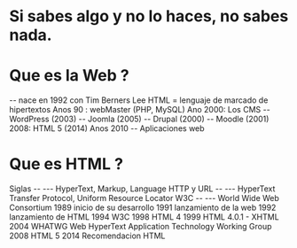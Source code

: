 # Si sabes algo y no lo haces, no sabes nada.

 # Que es la Web ?
-- nace en 1992 con Tim Berners Lee
HTML = lenguaje de marcado de hipertextos
Anos 90 : webMaster (PHP, MySQL)
Ano 2000: Los CMS
-- WordPress (2003)
-- Joomla (2005)
-- Drupal (2000)
-- Moodle (2001)
2008: HTML 5 (2014)
Anos 2010 
-- Aplicaciones web
# Que es HTML ?
Siglas --
         --- HyperText, Markup, Language
HTTP y URL --
             --- HyperText Transfer Protocol, Uniform Resource Locator
W3C --
      --- World Wide Web Consortium
			1989 inicio de su desarrollo
			1991 lanzamiento de la web
			1992 lanzamiento de HTML
			1994 W3C
			1998 HTML 4
			1999 HTML 4.0.1 - XHTML
			2004 WHATWG Web HyperText Application Technology Working Group
			2008 HTML 5
			2014 Recomendacion HTML

